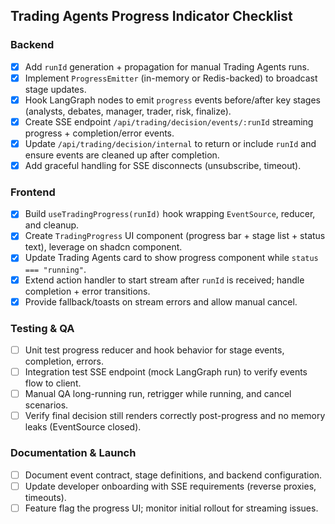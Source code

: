 ## Trading Agents Progress Indicator Checklist

### Backend
- [x] Add `runId` generation + propagation for manual Trading Agents runs.
- [x] Implement `ProgressEmitter` (in-memory or Redis-backed) to broadcast stage updates.
- [x] Hook LangGraph nodes to emit `progress` events before/after key stages (analysts, debates, manager, trader, risk, finalize).
- [x] Create SSE endpoint `/api/trading/decision/events/:runId` streaming progress + completion/error events.
- [x] Update `/api/trading/decision/internal` to return or include `runId` and ensure events are cleaned up after completion.
- [x] Add graceful handling for SSE disconnects (unsubscribe, timeout).

### Frontend
- [x] Build `useTradingProgress(runId)` hook wrapping `EventSource`, reducer, and cleanup.
- [x] Create `TradingProgress` UI component (progress bar + stage list + status text), leverage on shadcn component.
- [x] Update Trading Agents card to show progress component while `status === "running"`.
- [x] Extend action handler to start stream after `runId` is received; handle completion + error transitions.
- [x] Provide fallback/toasts on stream errors and allow manual cancel.

### Testing & QA
- [ ] Unit test progress reducer and hook behavior for stage events, completion, errors.
- [ ] Integration test SSE endpoint (mock LangGraph run) to verify events flow to client.
- [ ] Manual QA long-running run, retrigger while running, and cancel scenarios.
- [ ] Verify final decision still renders correctly post-progress and no memory leaks (EventSource closed).

### Documentation & Launch
- [ ] Document event contract, stage definitions, and backend configuration.
- [ ] Update developer onboarding with SSE requirements (reverse proxies, timeouts).
- [ ] Feature flag the progress UI; monitor initial rollout for streaming issues.
